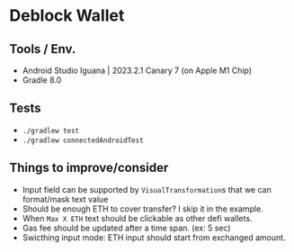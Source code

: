 # Deblock Wallet

## Tools / Env.

- Android Studio Iguana | 2023.2.1 Canary 7 (on Apple M1 Chip)
- Gradle 8.0

## Tests

- `./gradlew test`
- `./gradlew connectedAndroidTest`

## Things to improve/consider 

- Input field can be supported by `VisualTransformation`s that we can format/mask text value
- Should be enough ETH to cover transfer? I skip it in the example.
- When `Max X ETH` text should be clickable as other defi wallets.
- Gas fee should be updated after a time span. (ex: 5 sec)
- Swicthing input mode: ETH input should start from exchanged amount.
